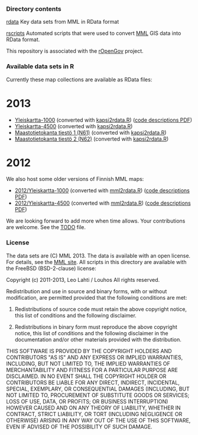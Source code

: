 ### Directory contents

[rdata](rdata) Key data sets from MML in RData format

[rscripts](rscripts) Automated scripts that were used to convert [MML](http://www.maanmittauslaitos.fi/aineistot-palvelut/latauspalvelut/avoimien-aineistojen-tiedostopalvelu) GIS data into RData format. 

This repository is associated with the [rOpenGov](http://ropengov.github.io/) project.

### Available data sets in R

Currently these map collections are available as RData files:

2013
=========

 * [Yleiskartta-1000](http://www.maanmittauslaitos.fi/digituotteet/yleiskartta-11-000-000) (converted with [kapsi2rdata.R](rscripts/Kapsi/kapsi2rdata.R)) ([code descriptions PDF](http://www.maanmittauslaitos.fi/sites/default/files/Yleiskartta_1milj_koodit.pdf))
 * [Yleiskartta-4500](http://www.maanmittauslaitos.fi/digituotteet/yleiskartta-14-500-000) (converted with [kapsi2rdata.R](rscripts/Kapsi/kapsi2rdata.R))
 * [Maastotietokanta tiestö 1 (N61)](http://kartat.kapsi.fi/files/maastotietokanta/tiesto_osoitteilla/etrs89/shp/N61.shp.zip) (converted with [kapsi2rdata.R](rscripts/Kapsi/kapsi2rdata.R))
 * [Maastotietokanta tiestö 2 (N62)](http://kartat.kapsi.fi/files/maastotietokanta/tiesto_osoitteilla/etrs89/shp/N62.shp.zip) (converted with [kapsi2rdata.R](rscripts/Kapsi/kapsi2rdata.R))

2012
=========

We also host some older versions of Finnish MML maps:

 * [2012/Yleiskartta-1000](http://www.maanmittauslaitos.fi/digituotteet/yleiskartta-11-000-000) (converted with [mml2rdata.R](rscripts/MML/mml2rdata.R)) ([code descriptions PDF](rdata/2012/1_milj_koodit.txt))
 * [2012/Yleiskartta-4500](http://www.maanmittauslaitos.fi/digituotteet/yleiskartta-14-500-000) (converted with [mml2rdata.R](rscripts/MML/mml2rdata.R)) ([code descriptions PDF](rdata/2012/45_milj_koodit.txt))


We are looking forward to add more when time allows. Your
contributions are welcome. See the [TODO](rscripts/Kapsi/TODO) file.


### License

The data sets are (C) MML 2013. The data is available with an open license. For details, see the [MML site](http://www.maanmittauslaitos.fi/node/6417). All scripts in this directory are available with the FreeBSD (BSD-2-clause) license:

Copyright (c) 2011-2013, Leo Lahti / Louhos
All rights reserved.

Redistribution and use in source and binary forms, with or without modification, are permitted provided that the following conditions are met:

1. Redistributions of source code must retain the above copyright notice, this list of conditions and the following disclaimer.

2. Redistributions in binary form must reproduce the above copyright notice, this list of conditions and the following disclaimer in the documentation and/or other materials provided with the distribution.

THIS SOFTWARE IS PROVIDED BY THE COPYRIGHT HOLDERS AND CONTRIBUTORS "AS IS" AND ANY EXPRESS OR IMPLIED WARRANTIES, INCLUDING, BUT NOT LIMITED TO, THE IMPLIED WARRANTIES OF MERCHANTABILITY AND FITNESS FOR A PARTICULAR PURPOSE ARE DISCLAIMED. IN NO EVENT SHALL THE COPYRIGHT HOLDER OR CONTRIBUTORS BE LIABLE FOR ANY DIRECT, INDIRECT, INCIDENTAL, SPECIAL, EXEMPLARY, OR CONSEQUENTIAL DAMAGES (INCLUDING, BUT NOT LIMITED TO, PROCUREMENT OF SUBSTITUTE GOODS OR SERVICES; LOSS OF USE, DATA, OR PROFITS; OR BUSINESS INTERRUPTION) HOWEVER CAUSED AND ON ANY THEORY OF LIABILITY, WHETHER IN CONTRACT, STRICT LIABILITY, OR TORT (INCLUDING NEGLIGENCE OR OTHERWISE) ARISING IN ANY WAY OUT OF THE USE OF THIS SOFTWARE, EVEN IF ADVISED OF THE POSSIBILITY OF SUCH DAMAGE.
